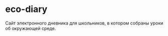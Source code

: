 # eco-diary
Сайт электронного дневника для школьников, в котором собраны уроки об окружающей среде.
